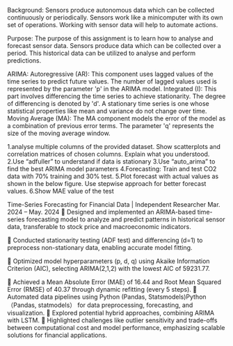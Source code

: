 Background:
Sensors produce autonomous data which can be collected continuously or periodically. Sensors work like a minicomputer with its own set of operations. Working with sensor data will help to automate actions. 

Purpose:
The purpose of this assignment is to learn how to analyse and forecast sensor data. Sensors produce data which can be collected over a period. This historical data can be utilized to analyse and perform predictions. 

ARIMA:
Autoregressive (AR): This component uses lagged values of the time series to predict future values. The number of lagged values used is represented by the parameter 'p' in the ARIMA model.
Integrated (I): This part involves differencing the time series to achieve stationarity. The degree of differencing is denoted by 'd'. A stationary time series is one whose statistical properties like mean and variance do not change over time.
Moving Average (MA): The MA component models the error of the model as a combination of previous error terms. The parameter 'q' represents the size of the moving average window.


1.analyse multiple columns of the provided dataset. Show scatterplots and correlation matrices of chosen columns. Explain what you understood.
2.Use “adfuller” to understand if  data is stationary
3.Use “auto_arima” to find the best ARIMA model parameters
4.Forecasting: Train and test CO2 data with 70% training and 30% test. 
5.Plot forecast with actual values as shown in the below figure. Use stepwise approach for better forecast values.
6.Show MAE value of the test



Time-Series Forecasting for Financial Data | Independent Researcher                                                                                  Mar. 2024 – May. 2024
 Designed and implemented an ARIMA-based time-series forecasting model to analyze and predict patterns in historical sensor data, transferable to stock price and macroeconomic indicators.

 Conducted stationarity testing  (ADF test) and differencing (d=1) to preprocess non-stationary data, enabling accurate model fitting.

 Optimized model hyperparameters (p, d, q) using Akaike Information Criterion (AIC), selecting ARIMA(2,1,2) with the lowest AIC of 59231.77.

 Achieved a Mean Absolute Error (MAE) of 16.44 and Root Mean Squared Error (RMSE) of 40.37 through dynamic refitting (every 5 steps).
 Automated data pipelines using Python (Pandas, Statsmodels)Python （Pandas, statmodels） for data preprocessing, forecasting, and visualization.
 Explored potential hybrid approaches, combining ARIMA with LSTM.
 Highlighted challenges like outlier sensitivity  and trade-offs between computational cost and model performance, emphasizing scalable solutions for financial applications.
